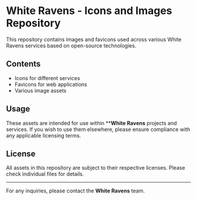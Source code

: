 # White Ravens - Icons and Images Repository

This repository contains images and favicons used across various White Ravens services based on open-source technologies.

## Contents
- Icons for different services
- Favicons for web applications
- Various image assets

## Usage
These assets are intended for use within ****White Ravens** projects and services. If you wish to use them elsewhere, please ensure compliance with any applicable licensing terms.

## License
All assets in this repository are subject to their respective licenses. Please check individual files for details.

---

For any inquiries, please contact the **White Ravens** team.
